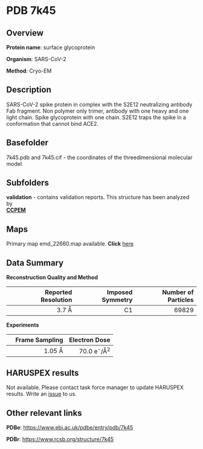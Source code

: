 # PDB 7k45

## Overview

**Protein name**: surface glycoprotein

**Organism**: SARS-CoV-2

**Method**: Cryo-EM

## Description

SARS-CoV-2 spike protein in complex with the S2E12 neutralizing antibody Fab fragment. Non polymer only trimer, antibody with one heavy and one light chain. Spike glycoprotein with one chain. S2E12 traps the spike in a conformation that cannot bind ACE2. 

## Basefolder

7k45.pdb and 7k45.cif - the coordinates of the threedimensional molecular model

## Subfolders





**validation** - contains validation reports. This structure has been analyzed by <br>     [**CCPEM**](https://github.com/thorn-lab/coronavirus_structural_task_force/tree/master/pdb/surface_glycoprotein/SARS-CoV-2/7k45/validation/ccpem-validation)



## Maps

Primary map emd_22660.map available. **Click** [here](http://ftp.wwpdb.org/pub/emdb/structures/EMD-22660/map/) 

## Data Summary
**Reconstruction Quality and Method**

|   | Reported Resolution | Imposed Symmetry | Number of Particles |
|---|-------------:|----------------:|--------------:|
|   |3.7 Å|C1|69829|

**Experiments**

|   | Frame Sampling | Electron Dose |
|---|-------------:|----------------:|
|   |1.05 Å|70.0 e<sup>-</sup>/Å<sup>2</sup>|

## HARUSPEX results

Not available. Please contact task force manager to update HARUSPEX results. Write an [issue](https://github.com/thorn-lab/coronavirus_structural_task_force/issues) to us.

## Other relevant links 
**PDBe**:  https://www.ebi.ac.uk/pdbe/entry/pdb/7k45
 
**PDBr**: https://www.rcsb.org/structure/7k45 
